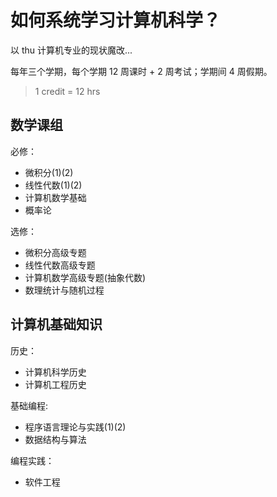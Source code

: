 # 如何系统学习计算机科学？

以 thu 计算机专业的现状魔改...

每年三个学期，每个学期 12 周课时 + 2 周考试；学期间 4 周假期。

> 1 credit = 12 hrs 

## 数学课组

必修：

+ 微积分(1)(2)
+ 线性代数(1)(2)
+ 计算机数学基础
+ 概率论

选修：

+ 微积分高级专题
+ 线性代数高级专题
+ 计算机数学高级专题(抽象代数)
+ 数理统计与随机过程

## 计算机基础知识

历史：

+ 计算机科学历史
+ 计算机工程历史

基础编程:

+ 程序语言理论与实践(1)(2)
+ 数据结构与算法

编程实践：

+ 软件工程




<!-- 
## Y1S1

+ 微积分(1)
+ 线性代数(1)
+ 计算机数学基础: 数理逻辑+集合论+简单群论
+ 计算机科学历史: 基础体系结构，编码理论，信息论

## Y1S2

+ 微积分(2):
+ 线性代数(2):
+ 程序语言理论与实践(1): 面向过程
+ 计算机工程历史: Web & Internet, Operating System, ...

## Y1S3

+ 程序语言理论实践(2): 面向对象
+ 计算机结构概论: CSAPP
+ 概率论

* ## Y2S1

* + 数据结构与算法
* + 数字电路

 -->
